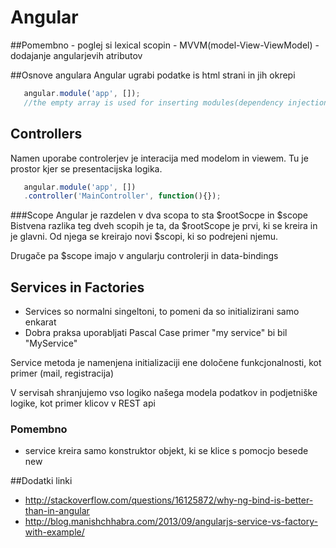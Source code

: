 Angular
===============

##Pomembno 
	-	poglej si lexical scopin
	-   MVVM(model-View-ViewModel)
	-	dodajanje angularjevih atributov

##Osnove angulara
 Angular ugrabi podatke is html strani in jih okrepi


 ```javascript 
	angular.module('app', []);
	//the empty array is used for inserting modules(dependency injection)
```
## Controllers 
Namen uporabe controlerjev je interacija med modelom in viewem.
Tu je prostor kjer se presentacijska logika.

 ```javascript 
	angular.module('app', [])
	.controller('MainController', function(){});
```

###Scope 
Angular je razdelen v dva scopa to sta $rootSocpe in $scope
Bistvena razlika teg dveh scopih je ta, da $rootScope je prvi, ki se kreira in je glavni. Od njega se kreirajo novi $scopi, ki so podrejeni njemu.

Drugače pa $scope imajo v angularju controlerji  in data-bindings


## Services in Factories 
- Services so normalni singeltoni, to pomeni da so 	initializirani samo enkarat
- Dobra praksa uporabljati Pascal Case primer "my service" bi bil "MyService"

Service metoda je namenjena initializaciji ene določene funkcjonalnosti, kot primer (mail, registracija)

V servisah shranjujemo vso logiko našega modela podatkov in podjetniške logike, kot primer klicov v REST api 

### Pomembno 
- service kreira samo konstruktor objekt, ki se klice s pomocjo besede new

##Dodatki linki
- http://stackoverflow.com/questions/16125872/why-ng-bind-is-better-than-in-angular
- http://blog.manishchhabra.com/2013/09/angularjs-service-vs-factory-with-example/

